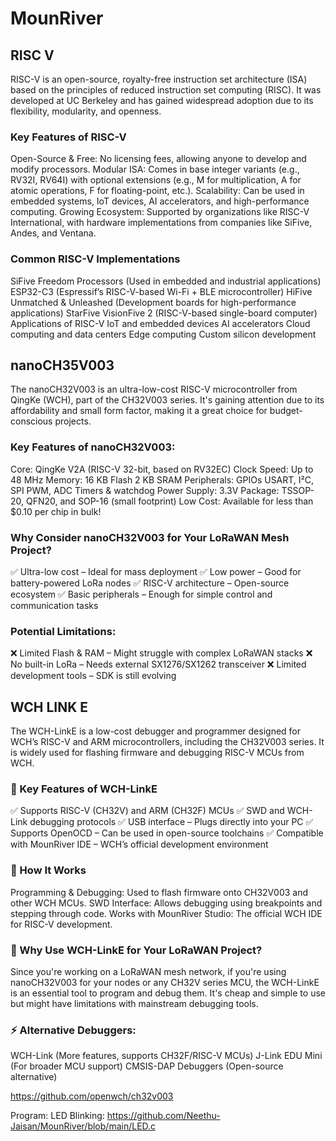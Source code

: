 # MounRiver 
## RISC V
RISC-V is an open-source, royalty-free instruction set architecture (ISA) based on the principles of reduced instruction set computing (RISC). It was developed at UC Berkeley and has gained widespread adoption due to its flexibility, modularity, and openness.
### Key Features of RISC-V
Open-Source & Free: No licensing fees, allowing anyone to develop and modify processors.
Modular ISA: Comes in base integer variants (e.g., RV32I, RV64I) with optional extensions (e.g., M for multiplication, A for atomic operations, F for floating-point, etc.).
Scalability: Can be used in embedded systems, IoT devices, AI accelerators, and high-performance computing.
Growing Ecosystem: Supported by organizations like RISC-V International, with hardware implementations from companies like SiFive, Andes, and Ventana.
### Common RISC-V Implementations
SiFive Freedom Processors (Used in embedded and industrial applications)
ESP32-C3 (Espressif’s RISC-V-based Wi-Fi + BLE microcontroller)
HiFive Unmatched & Unleashed (Development boards for high-performance applications)
StarFive VisionFive 2 (RISC-V-based single-board computer)
Applications of RISC-V
IoT and embedded devices
AI accelerators
Cloud computing and data centers
Edge computing
Custom silicon development
## nanoCH35V003
The nanoCH32V003 is an ultra-low-cost RISC-V microcontroller from QingKe (WCH), part of the CH32V003 series. It's gaining attention due to its affordability and small form factor, making it a great choice for budget-conscious projects.
### Key Features of nanoCH32V003:
Core: QingKe V2A (RISC-V 32-bit, based on RV32EC)
Clock Speed: Up to 48 MHz
Memory:
16 KB Flash
2 KB SRAM
Peripherals:
GPIOs
USART, I²C, SPI
PWM, ADC
Timers & watchdog
Power Supply: 3.3V
Package: TSSOP-20, QFN20, and SOP-16 (small footprint)
Low Cost: Available for less than $0.10 per chip in bulk!
### Why Consider nanoCH32V003 for Your LoRaWAN Mesh Project?
✅ Ultra-low cost – Ideal for mass deployment
 ✅ Low power – Good for battery-powered LoRa nodes
 ✅ RISC-V architecture – Open-source ecosystem
 ✅ Basic peripherals – Enough for simple control and communication tasks
### Potential Limitations:
❌ Limited Flash & RAM – Might struggle with complex LoRaWAN stacks
 ❌ No built-in LoRa – Needs external SX1276/SX1262 transceiver
 ❌ Limited development tools – SDK is still evolving


## WCH LINK E
The WCH-LinkE is a low-cost debugger and programmer designed for WCH’s RISC-V and ARM microcontrollers, including the CH32V003 series. It is widely used for flashing firmware and debugging RISC-V MCUs from WCH.

### 🔹 Key Features of WCH-LinkE
✅ Supports RISC-V (CH32V) and ARM (CH32F) MCUs
 ✅ SWD and WCH-Link debugging protocols
 ✅ USB interface – Plugs directly into your PC
 ✅ Supports OpenOCD – Can be used in open-source toolchains
 ✅ Compatible with MounRiver IDE – WCH’s official development environment

### 🔹 How It Works
Programming & Debugging: Used to flash firmware onto CH32V003 and other WCH MCUs.
SWD Interface: Allows debugging using breakpoints and stepping through code.
Works with MounRiver Studio: The official WCH IDE for RISC-V development.

### 🔹 Why Use WCH-LinkE for Your LoRaWAN Project?
Since you're working on a LoRaWAN mesh network, if you're using nanoCH32V003 for your nodes or any CH32V series MCU, the WCH-LinkE is an essential tool to program and debug them. It's cheap and simple to use but might have limitations with mainstream debugging tools.
### ⚡ Alternative Debuggers:
WCH-Link (More features, supports CH32F/RISC-V MCUs)
J-Link EDU Mini (For broader MCU support)
CMSIS-DAP Debuggers (Open-source alternative)

https://github.com/openwch/ch32v003

Program: LED Blinking: https://github.com/Neethu-Jaisan/MounRiver/blob/main/LED.c
